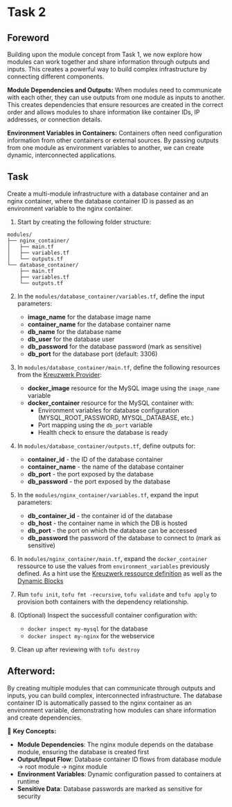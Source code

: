 # Task 2

## Foreword
Building upon the module concept from Task 1, we now explore how modules can work together and share information through outputs and inputs. This creates a powerful way to build complex infrastructure by connecting different components.

**Module Dependencies and Outputs:**
When modules need to communicate with each other, they can use outputs from one module as inputs to another. This creates dependencies that ensure resources are created in the correct order and allows modules to share information like container IDs, IP addresses, or connection details.

**Environment Variables in Containers:**
Containers often need configuration information from other containers or external sources. By passing outputs from one module as environment variables to another, we can create dynamic, interconnected applications.

## Task
Create a multi-module infrastructure with a database container and an nginx container, where the database container ID is passed as an environment variable to the nginx container.

1. Start by creating the following folder structure:
```plaintext
modules/
├── nginx_container/
│   ├── main.tf
│   ├── variables.tf
│   └── outputs.tf
└── database_container/
    ├── main.tf
    ├── variables.tf
    └── outputs.tf
```

2. In the `modules/database_container/variables.tf`, define the input parameters:
   - **image_name** for the database image name
   - **container_name** for the database container name
   - **db_name** for the database name
   - **db_user** for the database user
   - **db_password** for the database password (mark as sensitive)
   - **db_port** for the database port (default: 3306)

3. In `modules/database_container/main.tf`, define the following resources from the [Kreuzwerk Provider](https://registry.terraform.io/providers/kreuzwerker/docker/latest/docs):
   - **docker_image** resource for the MySQL image using the `image_name` variable
   - **docker_container** resource for the MySQL container with:
     - Environment variables for database configuration (MYSQL_ROOT_PASSWORD, MYSQL_DATABASE, etc.)
     - Port mapping using the `db_port` variable
     - Health check to ensure the database is ready

4. In `modules/database_container/outputs.tf`, define outputs for:
   - **container_id** - the ID of the database container
   - **container_name** - the name of the database container
   - **db_port** - the port exposed by the database
   - **db_password** - the port exposed by the database

5. In the `modules/nginx_container/variables.tf`, expand the input parameters:
   - **db_container_id** - the container id of the database
   - **db_host** - the container name in which the DB is hosted
   - **db_port** - the port on which the database can be accessed
   - **db_password** the password of the database to connect to (mark as sensitive)

6. In `modules/nginx_container/main.tf`, expand the `docker_container` ressource to use the values from `environment_variables` previously defined. As a hint use the [Kreuzwerk ressource definition](https://registry.terraform.io/providers/kreuzwerker/docker/latest/docs/resources/container#env-4) as well as the [Dynamic Blocks](https://opentofu.org/docs/language/expressions/dynamic-blocks/)

7. Run `tofu init`, `tofu fmt -recursive`, `tofu validate` and `tofu apply` to provision both containers with the dependency relationship.
8. (Optional) Inspect the successfull container configuration with:
   - `docker inspect my-mysql` for the database
   - `docker inspect my-nginx` for the webservice
9. Clean up after reviewing with `tofu destroy`


## Afterword:
By creating multiple modules that can communicate through outputs and inputs, you can build complex, interconnected infrastructure. The database container ID is automatically passed to the nginx container as an environment variable, demonstrating how modules can share information and create dependencies.

📝 **Key Concepts:** 
- **Module Dependencies**: The nginx module depends on the database module, ensuring the database is created first
- **Output/Input Flow**: Database container ID flows from database module → root module → nginx module
- **Environment Variables**: Dynamic configuration passed to containers at runtime
- **Sensitive Data**: Database passwords are marked as sensitive for security
